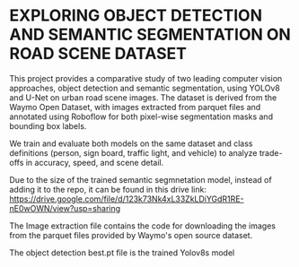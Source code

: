 # EXPLORING OBJECT DETECTION AND SEMANTIC SEGMENTATION ON ROAD SCENE DATASET
This project provides a comparative study of two leading computer vision approaches, object detection and semantic segmentation, using YOLOv8 and U-Net on urban road scene images. The dataset is derived from the Waymo Open Dataset, with images extracted from parquet files and annotated using Roboflow for both pixel-wise segmentation masks and bounding box labels.

We train and evaluate both models on the same dataset and class definitions (person, sign board, traffic light, and vehicle) to analyze trade-offs in accuracy, speed, and scene detail.

Due to the size of the trained semantic segmnetation model, instead of adding it to the repo, it can be found in this drive link: https://drive.google.com/file/d/123k73Nk4xL33ZkLDiYGdR1RE-nE0wOWN/view?usp=sharing

The Image extraction file contains the code for downloading the images from the parquet files provided by Waymo's open source dataset.

The object detection best.pt file is the trained Yolov8s model
